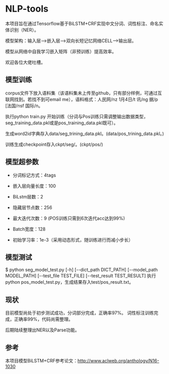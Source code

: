 NLP-tools
==
本项目旨在通过Tensorflow基于BiLSTM+CRF实现中文分词、词性标注、命名实体识别（NER）。

模型架构：输入层-->嵌入层-->双向长短记忆网络CELL-->输出层。

模型从网络中自我学习嵌入矩阵（非预训练）提高效率。

欢迎各位大佬吐槽。

模型训练
--
corpus文件下放入语料集（该语料集未上传至github，只有部分样例，可通过互联网找到。若找不到可email me），语料格式：人民网/nz 1月4日/t 讯/ng 据/p [法国/nsf 国际/n。

执行python train.py 开始训练（分词与Pos训练只需调整输出数据类型，seg_training_data.pkl或是pos_training_data.pkl既可）。

生成word2id字典存入data/seg_trining_data.pkl。(data/pos_trining_data.pkl。)

训练生成checkpoint存入ckpt/seg/。(ckpt/pos/)


模型超参数
--
* 分词标记方式：4tags 

* 嵌入层向量长度：100

* BiLstm层数：2

* 隐藏层节点数：256

* 最大迭代次数：9 (POS训练只需到6次迭代acc达到99%)

* Batch宽度：128

* 初始学习率：1e-3（采用动态形式，随训练进行而减小步长）
    
模型测试
--
$ python seg_model_test.py [-h] [--dict_path DICT_PATH]
                           [--model_path MODEL_PATH] [--test_file TEST_FILE]
                           [--test_result TEST_RESULT]
执行 python pos_model_test.py，生成结果存入test/pos_result.txt。

现状
--
目前模型尚处于初步测试成功，分词部分完成，正确率97%。
                            词性标注训练完成，正确率99%，代码尚需整理。

后期陆续整理出NER以及Parse功能。 

参考
--

本项目模型BiLSTM+CRF参考论文：http://www.aclweb.org/anthology/N16-1030
